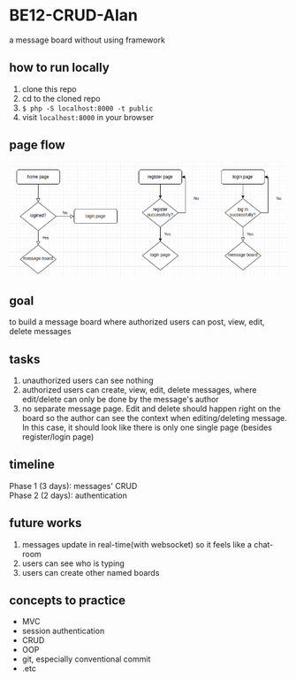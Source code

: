 # BE12-CRUD-Alan
a message board without using framework

## how to run locally
1. clone this repo
2. cd to the cloned repo
3. `$ php -S localhost:8000 -t public`
4. visit `localhost:8000` in your browser

## page flow

![page-flow](page-flow.png)

## goal
to build a message board where authorized users can post, view, edit, delete messages
## tasks
1. unauthorized users can see nothing
2. authorized users can create, view, edit, delete messages, where edit/delete can only be done by the message's author
3. no separate message page. Edit and delete should happen right on the board so the author can see the context when editing/deleting message. In this case, it should look like there is only one single page (besides register/login page)
## timeline
Phase 1 (3 days): messages' CRUD  
Phase 2 (2 days): authentication 
## future works
1. messages update in real-time(with websocket) so it feels like a chat-room
2. users can see who is typing
3. users can create other named boards
## concepts to practice
- MVC
- session authentication 
- CRUD
- OOP
- git, especially conventional commit
- .etc



